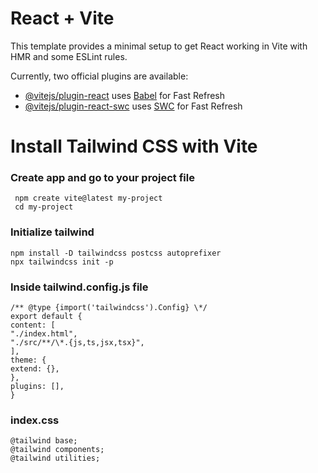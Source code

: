 # React + Vite

This template provides a minimal setup to get React working in Vite with HMR and some ESLint rules.

Currently, two official plugins are available:

- [@vitejs/plugin-react](https://github.com/vitejs/vite-plugin-react/blob/main/packages/plugin-react/README.md) uses [Babel](https://babeljs.io/) for Fast Refresh
- [@vitejs/plugin-react-swc](https://github.com/vitejs/vite-plugin-react-swc) uses [SWC](https://swc.rs/) for Fast Refresh

# Install Tailwind CSS with Vite

### Create app and go to your project file

```
 npm create vite@latest my-project
 cd my-project
```

### Initialize tailwind

```
npm install -D tailwindcss postcss autoprefixer
npx tailwindcss init -p
```

### Inside tailwind.config.js file

```
/** @type {import('tailwindcss').Config} \*/
export default {
content: [
"./index.html",
"./src/**/\*.{js,ts,jsx,tsx}",
],
theme: {
extend: {},
},
plugins: [],
}
```

### index.css

```
@tailwind base;
@tailwind components;
@tailwind utilities;
```
